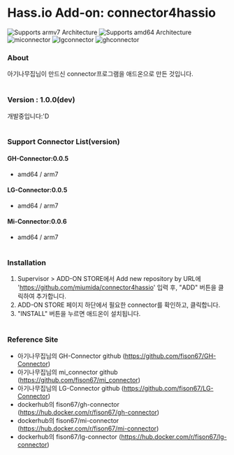 # Hass.io Add-on: connector4hassio

![Supports armv7 Architecture][armv7-shield]
![Supports amd64 Architecture][amd64-shield]
![miconnector][miconnector-shield]
![lgconnector][lgconnector-shield]
![ghconnector][ghconnector-shield]

### About
아기나무집님이 만드신 connector프로그램을 애드온으로 만든 것입니다.
<br><br>

### Version : 1.0.0(dev)
개발중입니다:'D
<br><br>

### Support Connector List(version)
#### GH-Connector:0.0.5
- amd64 / arm7 
#### LG-Connector:0.0.5
- amd64 / arm7 
#### Mi-Connector:0.0.6
- amd64 / arm7 
<br><br>

### Installation
1. Supervisor > ADD-ON STORE에서 Add new repository by URL에 '<https://github.com/miumida/connector4hassio>' 입력 후, "ADD" 버튼을 클릭하여 추가합니다.
2. ADD-ON STORE 페이지 하단에서 필요한 connector를 확인하고, 클릭합니다.
3. "INSTALL" 버튼을 누르면 애드온이 설치됩니다.
<br><br>

### Reference Site
- 아기나무집님의 GH-Connector github (<https://github.com/fison67/GH-Connector>)
- 아기나무집님의 mi_connector github (<https://github.com/fison67/mi_connector>)
- 아기나무집님의 LG-Connector github (<https://github.com/fison67/LG-Connector>)
- dockerhub의 fison67/gh-connector (<https://hub.docker.com/r/fison67/gh-connector>)
- dockerhub의 fison67/mi-connector (<https://hub.docker.com/r/fison67/mi-connector>)
- dockerhub의 fison67/lg-connector (<https://hub.docker.com/r/fison67/lg-connector>)


[forum]: https://cafe.naver.com/koreassistant
[github]: https://github.com/HAKorea/addons
[issue]: https://github.com/zooil/wallpadRS485/issues
[aarch64-shield]: https://img.shields.io/badge/aarch64-yes-green.svg
[amd64-shield]: https://img.shields.io/badge/amd64-yes-green.svg
[armhf-shield]: https://img.shields.io/badge/armhf-yes-green.svg
[armv7-shield]: https://img.shields.io/badge/armv7-yes-green.svg
[i386-shield]: https://img.shields.io/badge/i386-yes-green.svg

[miconnector-shield]: https://img.shields.io/badge/miconnector-0.0.6-orange.svg
[lgconnector-shield]: https://img.shields.io/badge/lgconnector-0.0.5-orange.svg
[ghconnector-shield]: https://img.shields.io/badge/ghconnector-0.0.5-orange.svg
